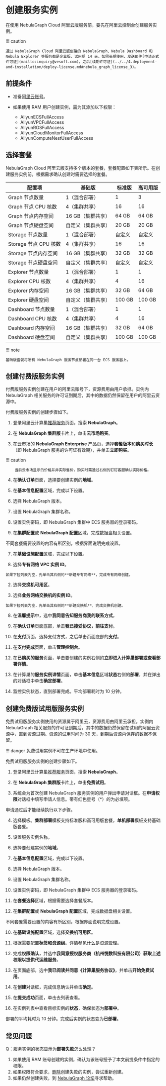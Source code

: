 # 创建服务实例

在使用 NebulaGraph Cloud 阿里云版服务前，要先在阿里云控制台创建服务实例。

!!! caution

    通过 NebulaGraph Cloud 阿里云版创建的 NebulaGraph、Nebula Dashboard 和 Nebula Explorer 等服务都是企业版，试用期 14 天。如需长期使用，发送邮件[申请正式许可证](mailto:inquiry@vesoft.com)，之后[续期许可证](../../4.deployment-and-installation/deploy-license.md#nebula_graph_license_3)。

## 前提条件

- 准备[阿里云账号](https://help.aliyun.com/document_detail/324606.html)。

- 如果使用 RAM 用户创建实例，需为其添加以下权限：

  - AliyunECSFullAccess
  - AliyunVPCFullAccess
  - AliyunROSFullAccess
  - AliyunCloudMonitorFullAccess
  - AliyunComputeNestUserFullAccess

## 选择套餐

NebulaGraph Cloud 阿里云版支持多个版本的套餐，套餐配置如下表所示。在创建服务实例前，根据需求确认创建时需要选择的套餐。

| 配置项 | 基础版 | 标准版 | 高可用版 |
| - | - | - | - |
| Graph 节点数量 | 1（混合部署） | 1 | 3 |
| Graph 节点 CPU 核数 | 4（集群共享） | 16 | 16 |
| Graph 节点内存空间 | 16 GB（集群共享） | 64 GB | 64 GB |
| Graph 节点硬盘空间 | 自定义（集群共享） | 20 GB | 20 GB |
| Storage 节点数量 | 1（混合部署） | 自定义 | 自定义 |
| Storage 节点 CPU 核数 | 4（集群共享） | 16 | 16 |
| Storage 节点内存空间 | 16 GB（集群共享） | 32 GB | 32 GB |
| Storage 节点硬盘空间 | 自定义（集群共享） | 自定义 | 自定义 |
| Explorer 节点数量 | 1（混合部署） | 1 | 1 |
| Explorer CPU 核数 | 4（集群共享） | 4 | 16 |
| Explorer 内存空间 | 16 GB（集群共享） | 32 GB | 64 GB |
| Explorer 硬盘空间 | 自定义（集群共享） | 100 GB | 100 GB |
| Dashboard 节点数量 | 1（混合部署） | 1 | 1 |
| Dashboard CPU 核数 | 4（集群共享） | 4 | 16 |
| Dashboard 内存空间 | 16 GB（集群共享） | 32 GB | 64 GB |
| Dashboard 硬盘空间 | 自定义（集群共享） | 100 GB | 100 GB |

!!! note

    基础版套餐将所有 NebulaGraph 服务节点部署在同一台 ECS 服务器上。

## 创建付费版服务实例

付费版服务实例创建在用户的阿里云账号下，资源费用由用户承担。实例内 NebulaGraph 相关服务的许可证到期后，其中的数据仍然保留在用户的阿里云资源中。

付费版服务实例的创建步骤如下。

1. 登录阿里云计算巢[推荐服务](https://computenest.console.aliyun.com/user/cn-hangzhou/recommendService)页面，搜索 **NebulaGraph**。

2. 在 **NebulaGraph 集群版**卡片上，单击**云市场购买**。

3. 在云市场的 **NebulaGraph Enterprise** 产品页，选择**套餐版本**和**购买时长**（即 NebulaGraph 服务的许可证有效期），并单击**立即购买**。

  !!! caution

        当前云市场显示的价格并非实际售价，购买时需通过右侧的钉钉客服确认实际价格。

4. 在**确认订单**页面，选择要创建实例的**地域**。

5. 在**基本信息配置**区域，完成以下设置。

  1. 选择 NebulaGraph 版本。
  2. 设置 NebulaGraph 集群名称。
  3. 设置实例密码，即 NebulaGraph 集群中 ECS 服务器的登录密码。

6. 在**集群配置**或 **NebulaGraph 配置**区域，完成数据盘相关设置。

  不同套餐需要设置的内容有所区别，根据界面说明完成设置。

7. 在**基础设施配置**区域，完成以下设置。

  1. 选择**专有网络 VPC 实例 ID**。
  
    如果下拉列表为空，先单击其右侧的**新建专有网络**，完成专有网络创建。

  2. 选择**交换机可用区**。

  3. 选择**业务网络交换机的实例 ID**。
  
    如果下拉列表为空，先单击其右侧的**新建交换机**，完成交换机创建。

8. 在**温馨提示**中，选中**我同意告知服务商我的联系方式**，

9. 在**确认订单**页面底部，单击**我已接受协议，前往支付**。

10. 在**支付**页面，选择支付方式，之后单击页面底部的**支付**。

11. 在**支付完成**页面，单击**管理控制台**。

12. 在**已购买的服务**页面，单击要创建的实例右侧的**立即进入计算巢部署或查看部署详情**。

13. 在计算巢的**服务实例详情**页面，单击**基本信息**区域**状态**右侧的**部署**，并在弹出的对话框中单击**确定部署**。

14. 监控实例状态，直到部署完成。平均部署耗时为 10 分钟。

## 创建免费版试用版服务实例

免费试用版服务实例使用的资源属于阿里云，资源费用由阿里云承担。实例内 NebulaGraph 相关服务的许可证到期后，其中的数据仍然保留在试用的阿里云资源中，直到资源过期。资源的试用时间为 30 天，到期后资源内保存的数据不保留。

!!! danger
    免费试用实例不可在生产环境中使用。

免费试用版服务实例的创建步骤如下。

1. 登录阿里云计算巢[推荐服务](https://computenest.console.aliyun.com/user/cn-hangzhou/recommendService)页面，搜索 **NebulaGraph**。

2. 在 **NebulaGraph 集群版**卡片上，单击**免费试用**。

3. 系统会为首次创建 NebulaGraph 服务实例的用户弹出申请对话框。在**申请权限**对话框中填写申请人信息。带有红色星号（*）的为必填项。

  申请通过后才能继续执行以下步骤。

4. 选择模板。**集群部署**模板支持标准版和高可用版套餐，**单机部署**模板支持基础版套餐。

5. 设置服务实例名称。

6. 选择要创建实例的**地域**。

7. 在**基本信息配置**区域，完成以下设置。

  1. 选择 NebulaGraph 版本。
  2. 设置 NebulaGraph 集群名称。
  3. 设置实例密码，即 NebulaGraph 集群中 ECS 服务器的登录密码。

8. 在**套餐选择**区域，根据需要选择套餐版本。

9. 在**集群配置**或 **NebulaGraph 配置**区域，完成数据盘相关设置。

  不同套餐需要设置的内容有所区别，根据界面说明完成设置。
  
10. 在**基础设施配置**区域，选择**交换机可用区**。

11. 根据需要配置**标签和资源组**。详情参见[什么是资源管理](https://help.aliyun.com/document_detail/94475.html)。

12. 完成**权限确认**，并选中**我同意授权服务商（杭州悦数科技有限公司）获取上述权限以提供代运维服务**。

13. 在页面底部，选中**我已阅读并同意《计算巢服务协议》**，并单击**开始免费试用**。

14. 在**创建**对话框，完成信息确认并单击**确定**。

15. 在**提交成功**页面，单击去列表查看。

16. 在实例列表中查看目标实例的**状态**，确保状态为**部署中**。

  部署的平均耗时为 10 分钟。完成后实例的状态变为**已部署**。

## 常见问题

Q：服务实例的状态显示为**部署失败**怎么处理？

1. 如果使用 RAM 账号创建的实例，确认为该账号授予了本文前提条件中指定的权限。
2. 如果权限符合要求，[删除](https://help.aliyun.com/document_detail/290837.html)创建失败的实例，尝试重新创建。
3. 如果仍然创建失败，到 [NebulaGraph 论坛](https://discuss.nebula-graph.com.cn/)寻求帮助。
